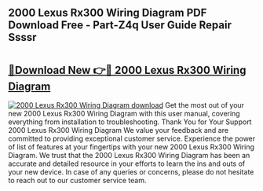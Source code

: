 ## 2000 Lexus Rx300 Wiring Diagram PDF Download Free - Part-Z4q User Guide Repair Ssssr

# <h2><a href="http://dfiomnb.blite.top/?on=2000+Lexus+Rx300+Wiring+Diagram">🔗Download New 👉🔴 2000 Lexus Rx300 Wiring Diagram</a></h2>

[![2000 Lexus Rx300 Wiring Diagram download](https://i.imgur.com/lujVjoI.png)](http://dfiomnb.blite.top/?on=2000+Lexus+Rx300+Wiring+Diagram)
Get the most out of your new 2000 Lexus Rx300 Wiring Diagram with this user manual, covering everything from installation to troubleshooting. Thank You for Your Support 2000 Lexus Rx300 Wiring Diagram We value your feedback and are committed to providing exceptional customer service. Experience the power of list of features at your fingertips with your new 2000 Lexus Rx300 Wiring Diagram. We trust that the 2000 Lexus Rx300 Wiring Diagram has been an accurate and detailed resource in your efforts to learn the ins and outs of your new device. In case of any queries or concerns, please do not hesitate to reach out to our customer service team.
